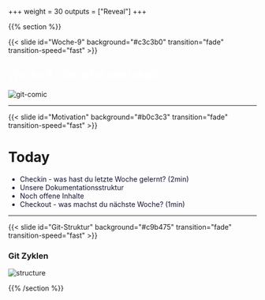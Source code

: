 +++
weight = 30
outputs = ["Reveal"]
+++

{{% section %}}

{{< slide id="Woche-9" background="#c3c3b0" transition="fade" transition-speed="fast" >}}

<h2 style="color: #fff ;">Woche 9 - Struktur und Inhalt</h2>

![git-comic](./git-comic.png)

---

{{< slide id="Motivation" background="#b0c3c3" transition="fade" transition-speed="fast" >}}

# Today

<ul>
<li style ="color: #121234;">Checkin - was hast du letzte Woche gelernt? (2min)</li>
<li style ="color: #121234;">Unsere Dokumentationsstruktur</li>
<li style ="color: #121234;">Noch offene Inhalte</li>
<li style ="color: #121234;">Checkout - was machst du nächste Woche? (1min)</li>
</ul>

---

{{< slide id="Git-Struktur" background="#c9b475" transition="fade" transition-speed="fast" >}}

### Git Zyklen

![structure](./struktur.png)


{{% /section %}}
